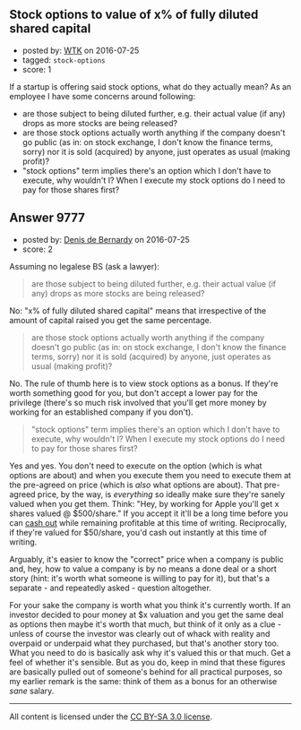 ## Stock options to value of x% of fully diluted shared capital

- posted by: [WTK](https://stackexchange.com/users/541053/wtk) on 2016-07-25
- tagged: `stock-options`
- score: 1

<p>If a startup is offering said stock options, what do they actually mean? As an employee I have some concerns around following:</p>

<ul>
<li>are those subject to being diluted further, e.g. their actual value (if any) drops as more stocks are being released?</li>
<li>are those stock options actually worth anything if the company doesn't go public (as in: on stock exchange, I don't know the finance terms, sorry) nor it is sold (acquired) by anyone, just operates as usual (making profit)?</li>
<li>"stock options" term implies there's an option which I don't have to execute, why wouldn't I? When I execute my stock options do I need to pay for those shares first?</li>
</ul>



## Answer 9777

- posted by: [Denis de Bernardy](https://stackexchange.com/users/182468/denis-de-bernardy) on 2016-07-25
- score: 2

<p>Assuming no legalese BS (ask a lawyer):</p>

<blockquote>
  <p>are those subject to being diluted further, e.g. their actual value (if any) drops as more stocks are being released?</p>
</blockquote>

<p>No: "x% of fully diluted shared capital" means that irrespective of the amount of capital raised you get the same percentage.</p>

<blockquote>
  <p>are those stock options actually worth anything if the company doesn't go public (as in: on stock exchange, I don't know the finance terms, sorry) nor it is sold (acquired) by anyone, just operates as usual (making profit)?</p>
</blockquote>

<p>No. The rule of thumb here is to view stock options as a bonus. If they're worth something good for you, but don't accept a lower pay for the privilege (there's so much risk involved that you'll get more money by working for an established company if you don't).</p>

<blockquote>
  <p>"stock options" term implies there's an option which I don't have to execute, why wouldn't I? When I execute my stock options do I need to pay for those shares first?</p>
</blockquote>

<p>Yes and yes. You don't need to execute on the option (which is what options are about) and when you execute them you need to execute them at the pre-agreed on price (which is <em>also</em> what options are about). That pre-agreed price, by the way, is <em>everything</em> so ideally make sure they're sanely valued when you get them. Think: "Hey, by working for Apple you'll get x shares valued @ $500/share." If you accept it it'll be a long time before you can <a href="https://www.google.com/search?q=apple+share+price" rel="nofollow">cash out</a> while remaining profitable at this time of writing. Reciprocally, if they're valued for $50/share, you'd cash out instantly at this time of writing.</p>

<p>Arguably, it's easier to know the "correct" price when a company is public and, hey, how to value a company is by no means a done deal or a short story (hint: it's worth what someone is willing to pay for it), but that's a separate - and repeatedly asked - question altogether.</p>

<p>For your sake the company is worth what you think it's currently worth. If an investor decided to pour money at $x valuation and you get the same deal as options then maybe it's worth that much, but think of it only as a clue - unless of course the investor was clearly out of whack with reality and overpaid or underpaid what they purchased, but that's another story too. What you need to do is basically ask why it's valued this or that much. Get a feel of whether it's sensible. But as you do, keep in mind that these figures are basically pulled out of someone's behind for all practical purposes, so my earlier remark is the same: think of them as a bonus for an otherwise <em>sane</em> salary.</p>




---

All content is licensed under the [CC BY-SA 3.0 license](https://creativecommons.org/licenses/by-sa/3.0/).
